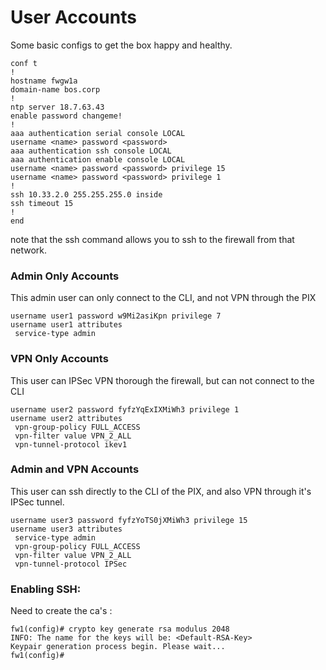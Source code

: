 # User Accounts
Some basic configs to get the box happy and healthy.

```
conf t
!
hostname fwgw1a
domain-name bos.corp
!
ntp server 18.7.63.43
enable password changeme!
!
aaa authentication serial console LOCAL
username <name> password <password>
aaa authentication ssh console LOCAL
aaa authentication enable console LOCAL
username <name> password <password> privilege 15
username <name> password <password> privilege 1
!
ssh 10.33.2.0 255.255.255.0 inside
ssh timeout 15
!
end
```

note that the ssh command allows you to ssh to the firewall from that network.

### Admin Only Accounts
This admin user can only connect to the CLI, and not VPN through the PIX

```
username user1 password w9Mi2asiKpn privilege 7
username user1 attributes
 service-type admin
```

### VPN Only Accounts
This user can IPSec VPN thorough the firewall, but can not connect to the CLI

```
username user2 password fyfzYqExIXMiWh3 privilege 1
username user2 attributes
 vpn-group-policy FULL_ACCESS
 vpn-filter value VPN_2_ALL
 vpn-tunnel-protocol ikev1
```

### Admin and VPN Accounts
This user can ssh directly to the CLI of the PIX, and also VPN through it's IPSec tunnel.

```
username user3 password fyfzYoTS0jXMiWh3 privilege 15
username user3 attributes
 service-type admin
 vpn-group-policy FULL_ACCESS
 vpn-filter value VPN_2_ALL
 vpn-tunnel-protocol IPSec
```

### Enabling SSH: 
Need to create the ca's : 

```
fw1(config)# crypto key generate rsa modulus 2048
INFO: The name for the keys will be: <Default-RSA-Key>
Keypair generation process begin. Please wait...
fw1(config)# 
```
